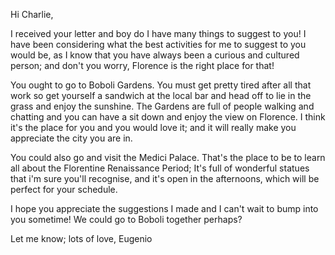 Hi Charlie,

I received your letter and boy do I have many things to suggest to you! I have been considering what the best activities for me to suggest to you would be, as I know that you have always been a curious and cultured person; and don't you worry, Florence is the right place for that!

You ought to go to Boboli Gardens. You must get pretty tired after all that work so get yourself a sandwich at the local bar and head off to lie in the grass and enjoy the sunshine. The Gardens are full of people walking and chatting and you can have a sit down and enjoy the view on Florence. I think it's the place for you and you would love it; and it will really make you appreciate the city you are in.

You could also go and visit the Medici Palace. That's the place to be to learn all about the Florentine Renaissance Period; It's full of wonderful statues that i'm sure you'll recognise, and it's open in the afternoons, which will be perfect for your schedule.

I hope you appreciate the suggestions I made and I can't wait to bump into you sometime! We could go to Boboli together perhaps?

Let me know; lots of love,
Eugenio